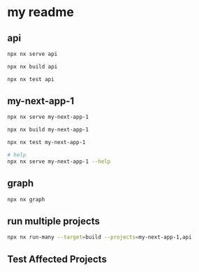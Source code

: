 # my readme

## api

```bash
npx nx serve api

npx nx build api

npx nx test api
```

## my-next-app-1

```bash
npx nx serve my-next-app-1

npx nx build my-next-app-1

npx nx test my-next-app-1

# help
npx nx serve my-next-app-1 --help
```

## graph

```bash
npx nx graph
```

## run multiple projects

```bash
npx nx run-many --target=build --projects=my-next-app-1,api
```

## Test Affected Projects
